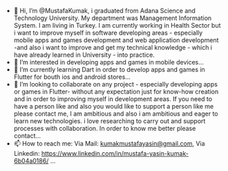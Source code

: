 - 👋 Hi, I’m @MustafaKumak, i graduated from Adana Science and Technology University. My department was Management Information System. I am living in Turkey. I am currently working in Health Sector but i want to improve myself in software developing areas - especially mobile apps and games development and web application development -and also i want to improve and get my technical knowledge - which i have already learned in University - into practice.
- 👀 I’m interested in developing apps and games in mobile devices...
- 🌱 I’m currently learning Dart in order to develop apps and games in Flutter for bouth ios and android stores...
- 💞️ I’m looking to collaborate on any project - especially developing apps or games in Flutter- without any expectation just for know-how creation and in order to improving myself in development areas. If you need to have a person like and also you would like to support a person like me please contact me, I am ambitious and also i am ambitious and eager to learn new technologies. i love researching to carry out and support processes with collaboration. In order to know me better please contact... 
- 📫 How to reach me: Via Mail: kumakmustafayasin@gmail.com, Via Linkedin: https://www.linkedin.com/in/mustafa-yasin-kumak-6b04a0186/ ...

<!---
MustafaKumak/MustafaKumak is a ✨ special ✨ repository because its `README.md` (this file) appears on your GitHub profile.
You can click the Preview link to take a look at your changes.
--->
